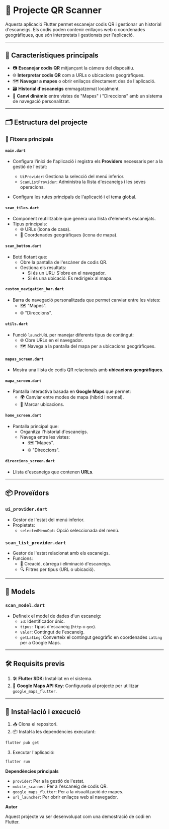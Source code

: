 # 📱 **Projecte QR Scanner**

Aquesta aplicació Flutter permet escanejar codis QR i gestionar un historial d'escaneigs. Els codis poden contenir enllaços web o coordenades geogràfiques, que són interpretats i gestionats per l'aplicació.

---

## 🌟 **Característiques principals**

- 📷 **Escanejar codis QR** mitjançant la càmera del dispositiu.
- 🌐 **Interpretar codis QR** com a URLs o ubicacions geogràfiques.
- 🗺️ **Navegar a mapes** o obrir enllaços directament des de l'aplicació.
- 🗃️ **Historial d'escaneigs** emmagatzemat localment.
- 🔄 **Canvi dinàmic** entre vistes de "Mapes" i "Direccions" amb un sistema de navegació personalitzat.

---

## 🗂️ **Estructura del projecte**

### 📄 **Fitxers principals**

#### `main.dart`
- Configura l'inici de l'aplicació i registra els **Providers** necessaris per a la gestió de l'estat:
  - `UiProvider`: Gestiona la selecció del menú inferior.
  - `ScanListProvider`: Administra la llista d'escaneigs i les seves operacions.

- Configura les rutes principals de l'aplicació i el tema global.

#### `scan_tiles.dart`
- Component reutilitzable que genera una llista d'elements escanejats.
- Tipus principals:
  - 🌐 URLs (icona de casa).
  - 📍 Coordenades geogràfiques (icona de mapa).

#### `scan_button.dart`
- Botó flotant que:
  - Obre la pantalla de l'escàner de codis QR.
  - Gestiona els resultats:
    - Si és un URL: S'obre en el navegador.
    - Si és una ubicació: Es redirigeix al mapa.

#### `custom_navigation_bar.dart`
- Barra de navegació personalitzada que permet canviar entre les vistes:
  - 🗺️ "Mapes".
  - 🌐 "Direccions".

#### `utils.dart`
- Funció `launchURL` per manejar diferents tipus de contingut:
  - 🌐 Obre URLs en el navegador.
  - 🗺️ Navega a la pantalla del mapa per a ubicacions geogràfiques.

#### `mapas_screen.dart`
- Mostra una llista de codis QR relacionats amb **ubicacions geogràfiques**.

#### `mapa_screen.dart`
- Pantalla interactiva basada en **Google Maps** que permet:
  - 🌍 Canviar entre modes de mapa (híbrid i normal).
  - 📍 Marcar ubicacions.

#### `home_screen.dart`
- Pantalla principal que:
  - Organitza l'historial d'escaneigs.
  - Navega entre les vistes:
    - 🗺️ "Mapes".
    - 🌐 "Direccions".

#### `direccions_screen.dart`
- Llista d'escaneigs que contenen **URLs**.

---

## 📦 **Proveïdors**

### `ui_provider.dart`
- Gestor de l'estat del menú inferior.
- Propietats:
  - `selectedMenuOpt`: Opció seleccionada del menú.

### `scan_list_provider.dart`
- Gestor de l'estat relacionat amb els escaneigs.
- Funcions:
  - 🔄 Creació, càrrega i eliminació d'escaneigs.
  - 🔍 Filtres per tipus (URL o ubicació).

---

## 🧩 **Models**

### `scan_model.dart`
- Defineix el model de dades d'un escaneig:
  - `id`: Identificador únic.
  - `tipus`: Tipus d'escaneig (`http` o `geo`).
  - `valor`: Contingut de l'escaneig.
  - `getLatLng`: Converteix el contingut geogràfic en coordenades `LatLng` per a Google Maps.

---

## 🛠️ **Requisits previs**

1. 🛠️ **Flutter SDK**: Instal·lat en el sistema.
2. 🔑 **Google Maps API Key**: Configurada al projecte per utilitzar `google_maps_flutter`.

---

## 🚀 **Instal·lació i execució**

1. 📥 Clona el repositori.
2. 📦 Instal·la les dependències executant:
   

```bash
flutter pub get
```

3. Executar l'aplicació:

```bash
flutter run
```

**Dependències principals**

- `provider`: Per a la gestió de l'estat.
- `mobile_scanner`: Per a l'escaneig de codis QR.
- `google_maps_flutter`: Per a la visualització de mapes.
- `url_launcher`: Per obrir enllaços web al navegador.

**Autor**

Aquest projecte va ser desenvolupat com una demostració de codi en Flutter.


